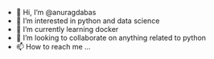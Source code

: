 - 👋 Hi, I’m @anuragdabas
- 👀 I’m interested in python and data science
- 🌱 I’m currently learning docker
- 💞️ I’m looking to collaborate on anything related to python
- 📫 How to reach me ...

<!---
anuragdabas/anuragdabas is a ✨ special ✨ repository because its `README.md` (this file) appears on your GitHub profile.
You can click the Preview link to take a look at your changes.
--->
